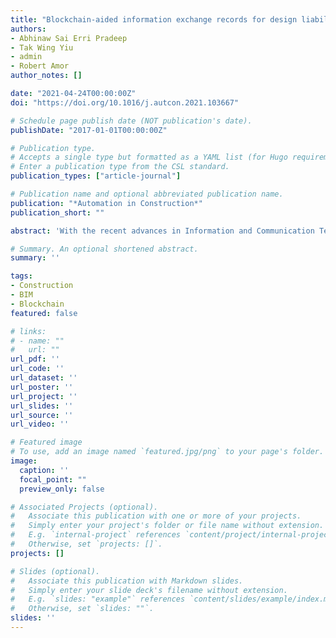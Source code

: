 ```yaml
---
title: "Blockchain-aided information exchange records for design liability control and improved security"
authors:
- Abhinaw Sai Erri Pradeep
- Tak Wing Yiu
- admin
- Robert Amor
author_notes: []

date: "2021-04-24T00:00:00Z"
doi: "https://doi.org/10.1016/j.autcon.2021.103667"

# Schedule page publish date (NOT publication's date).
publishDate: "2017-01-01T00:00:00Z"

# Publication type.
# Accepts a single type but formatted as a YAML list (for Hugo requirements).
# Enter a publication type from the CSL standard.
publication_types: ["article-journal"]

# Publication name and optional abbreviated publication name.
publication: "*Automation in Construction*"
publication_short: ""

abstract: 'With the recent advances in Information and Communication Technologies in the construction industry, information is exchanged digitally with little regard to the contracts that govern them. Although parties collaborating in project design are contracted to the client, they transact with each other when using BIM and other collaborative practices without any direct contractual relationship among themselves. This results in a lack of design liability control and an increase in claims and disputes. Further, the use of multiple software packages results in the exposure of data to third parties, data corruption and compromise in data privacy (using data for unintended purposes), data integrity (unauthorised access to sensitive data), and data longevity (loss of data post-handover). This study investigates blockchain technology (BCT) to address these issues using a design science research method. The current information exchange processes were mapped to identify the critical transactions that may benefit from record-keeping on the blockchain. Next, a prototype was designed to demonstrate and evaluate the proposed BCT integrated process models. Three key project processes, design review, design coordination and request for information; and two potential conflict scenarios during and post-construction were simulated as part of the evaluation. The prototype's implementation exhibits BCT's ability to record snapshots of individual design inputs to the overall project design and to enable a clear and long-term record of key exchange transactions. This improves the design liability control for contributing stakeholders and the auditability of the exchange records. Further, the proofs derived from such a system are independent of any third-party storage or subscription. Given the nature of records stored in a blockchain, the existence, integrity, and authenticity of information along with its associated metadata can be verified in the long-term as well. Therefore, BCT could be a supplementary technology that supports the existing information exchange systems.'

# Summary. An optional shortened abstract.
summary: ''

tags:
- Construction
- BIM
- Blockchain
featured: false

# links:
# - name: ""
#   url: ""
url_pdf: ''
url_code: ''
url_dataset: ''
url_poster: ''
url_project: ''
url_slides: ''
url_source: ''
url_video: ''

# Featured image
# To use, add an image named `featured.jpg/png` to your page's folder. 
image:
  caption: ''
  focal_point: ""
  preview_only: false

# Associated Projects (optional).
#   Associate this publication with one or more of your projects.
#   Simply enter your project's folder or file name without extension.
#   E.g. `internal-project` references `content/project/internal-project/index.md`.
#   Otherwise, set `projects: []`.
projects: []

# Slides (optional).
#   Associate this publication with Markdown slides.
#   Simply enter your slide deck's filename without extension.
#   E.g. `slides: "example"` references `content/slides/example/index.md`.
#   Otherwise, set `slides: ""`.
slides: ''
---
```



